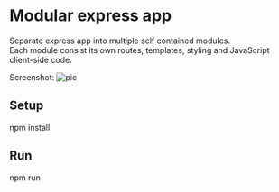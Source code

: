 # Modular express app

Separate express app into multiple self contained modules.  
Each module consist its own routes, templates, styling and JavaScript client-side code.

Screenshot:
![pic](http://i.imgur.com/gbWcbSu.png)

## Setup
npm install

## Run
npm run
